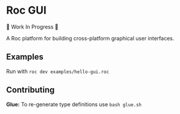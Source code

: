 # Roc GUI

🚧 Work In Progress 🚧

A Roc platform for building cross-platform graphical user interfaces.

## Examples

Run with `roc dev examples/hello-gui.roc`

## Contributing

**Glue:** To re-generate type definitions use `bash glue.sh`